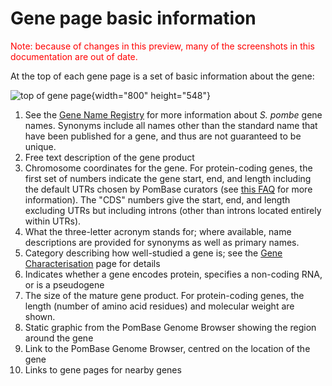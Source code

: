 # Gene page basic information

<div style="color: red">
  Note: because of changes in this preview, many of the screenshots in
  this documentation are out of date.
</div>

At the top of each gene page is a set of basic information about the
gene:

![top of gene page](assets/basic_info_gene_page.png  "Gene page basic information"){width="800" height="548"}

1.  See the [Gene Name Registry](/submit-data/gene-name-registry) for
    more information about *S. pombe* gene names. Synonyms include all
    names other than the standard name that have been published for a
    gene, and thus are not guaranteed to be unique.
2.  Free text description of the gene product
3.  Chromosome coordinates for the gene. For protein-coding genes, the
    first set of numbers indicate the gene start, end, and length
    including the default UTRs chosen by PomBase curators (see [this
    FAQ](http://www.pombase.org/faqs/how-do-you-determine-genes-full-length-transcript-utr-coordinates-transcription-start-and-end-s)
    for more information). The "CDS" numbers give the start, end, and
    length excluding UTRs but including introns (other than introns
    located entirely within UTRs).
4.  What the three-letter acronym stands for; where available, name
    descriptions are provided for synonyms as well as primary names.
5.  Category describing how well-studied a gene is; see the [Gene
    Characterisation](/status/gene-characterisation) page for details
6.  Indicates whether a gene encodes protein, specifies a non-coding
    RNA, or is a pseudogene
7.  The size of the mature gene product. For protein-coding genes, the
    length (number of amino acid residues) and molecular weight are
    shown.
8.  Static graphic from the PomBase Genome Browser showing the region
    around the gene
9.  Link to the PomBase Genome Browser, centred on the location of the
    gene
10. Links to gene pages for nearby genes
